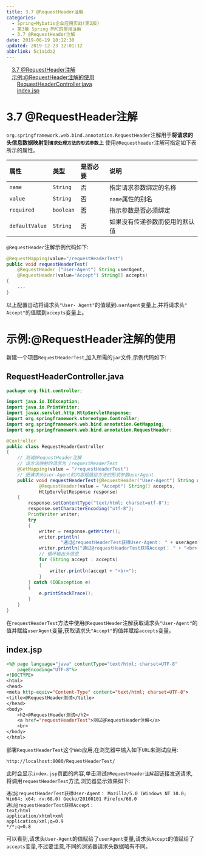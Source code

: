 ```yaml
---
title: 3.7 @RequestHeader注解
categories: 
  - Spring+Mybatis企业应用实战(第2版)
  - 第3章 Spring MVC的常用注解
  - 3.7 @RequestHeader注解
date: 2019-08-19 18:12:30
updated: 2019-12-23 12:01:12
abbrlink: 5c1a1da2
---
```

<div id='my_toc'><a href="/JavaReadingNotes/5c1a1da2/#3-7-@RequestHeader注解" class="header_1">3.7 @RequestHeader注解</a>&nbsp;<br><a href="/JavaReadingNotes/5c1a1da2/#示例-@RequestHeader注解的使用" class="header_1">示例:@RequestHeader注解的使用</a>&nbsp;<br><a href="/JavaReadingNotes/5c1a1da2/#RequestHeaderController-java" class="header_2">RequestHeaderController.java</a>&nbsp;<br><a href="/JavaReadingNotes/5c1a1da2/#index-jsp" class="header_2">index.jsp</a>&nbsp;<br></div>
<style>.header_1{margin-left: 1em;}.header_2{margin-left: 2em;}.header_3{margin-left: 3em;}.header_4{margin-left: 4em;}.header_5{margin-left: 5em;}.header_6{margin-left: 6em;}</style>
<!--more-->
<script>if (navigator.platform.search('arm')==-1){document.getElementById('my_toc').style.display = 'none';}var e,p = document.getElementsByTagName('p');while (p.length>0) {e = p[0];e.parentElement.removeChild(e);}</script>

<!--end-->
<!--SSTStart-->
# 3.7 @RequestHeader注解 #
`org.springframework.web.bind.annotation.RequestHeader`注解用于**将请求的头信息数据映射到`请求处理方法的形式参数`上**
使用`@Requestheader`注解可指定如下表所示的属性。

|属性|类型|是否必要|说明|
|:---|:---|:---|:---|
|`name`|`String`|否|指定请求参数绑定的名称|
|`value`|`String`|否|`name`属性的别名|
|`required`|`boolean`|否|指示参数是否必须绑定|
|`defaultValue`|`String`|否|如果没有传递参数而使用的默认值|

`@RequestHeader`注解示例代码如下:
```java
@RequestMapping(value="/requestHeaderTest")
public void requestHeaderTest(
    @RequestHeader ("User-Agent") String userAgent,
    @RequestHeader(value="Accept") String[] accepts)
{
    ...
}
```
以上配置自动将请求头`"User- Agent"`的值赋到`userAgent`变量上,并将请求头`" Accept"`的值赋到`accepts`变量上。
# 示例:@RequestHeader注解的使用 #
新建一个项目`RequestHeaderTest`,加入所需的`jar`文件,示例代码如下:
## RequestHeaderController.java ##
```java
package org.fkit.controller;

import java.io.IOException;
import java.io.PrintWriter;
import javax.servlet.http.HttpServletResponse;
import org.springframework.stereotype.Controller;
import org.springframework.web.bind.annotation.GetMapping;
import org.springframework.web.bind.annotation.RequestHeader;

@Controller
public class RequestHeaderController
{
    // 测试@RequestHeader注解
    // 该方法映射的请求为 /requestHeaderTest
    @GetMapping(value = "/requestHeaderTest")
    // 把请求头User-Agent的内容赋值给方法的形式参数userAgent
    public void requestHeaderTest(@RequestHeader("User-Agent") String userAgent,
            @RequestHeader(value = "Accept") String[] accepts,
            HttpServletResponse response)
    {
        response.setContentType("text/html; charset=utf-8");
        response.setCharacterEncoding("utf-8");
        PrintWriter writer;
        try
        {
            writer = response.getWriter();
            writer.println(
                    "通过@requestHeaderTest获得User-Agent： " + userAgent + "<br>");
            writer.println("通过@requestHeaderTest获得Accept： " + "<br>");
            // 循环输出头信息
            for (String accept : accepts)
            {
                writer.println(accept + "<br>");
            }
        } catch (IOException e)
        {
            e.printStackTrace();
        }
    }
}
```
在`requestHeaderTest`方法中使用`@RequestHeader`注解获取请求头`"User-Agent"`的值并赋给`userAgent`变量,获取请求头`"Accept"`的值并赋给`accepts`变量。
## index.jsp ##
```jsp
<%@ page language="java" contentType="text/html; charset=UTF-8"
    pageEncoding="UTF-8"%>
<!DOCTYPE>
<html>
<head>
<meta http-equiv="Content-Type" content="text/html; charset=UTF-8">
<title>@RequestHeader测试</title>
</head>
<body>
    <h2>@RequestHeader测试</h2>
    <a href="requestHeaderTest">测试@RequestHeader注解</a>
    <br>
</body>
</html>
```
部署`RequestHeaderTest`这个`Web`应用,在浏览器中输入如下`URL`来测试应用:
```
http://localhost:8080/RequestHeaderTest/
```
此时会显示`index.jsp`页面的内容,单击测试`@RequestHeader注解`超链接发送请求,将调用`requestHeaderTest`方法,浏览器显示效果如下:
```
通过@requestHeaderTest获得User-Agent： Mozilla/5.0 (Windows NT 10.0; Win64; x64; rv:68.0) Gecko/20100101 Firefox/68.0
通过@requestHeaderTest获得Accept：
text/html
application/xhtml+xml
application/xml;q=0.9
*/*;q=0.8
```
可以看到,请求头`User-Agent`的值赋给了`userAgent`变量,请求头`Accept`的值赋给了`accepts`变量,不过要注意,不同的浏览器请求头数据略有不同。
<!--SSTStop-->

